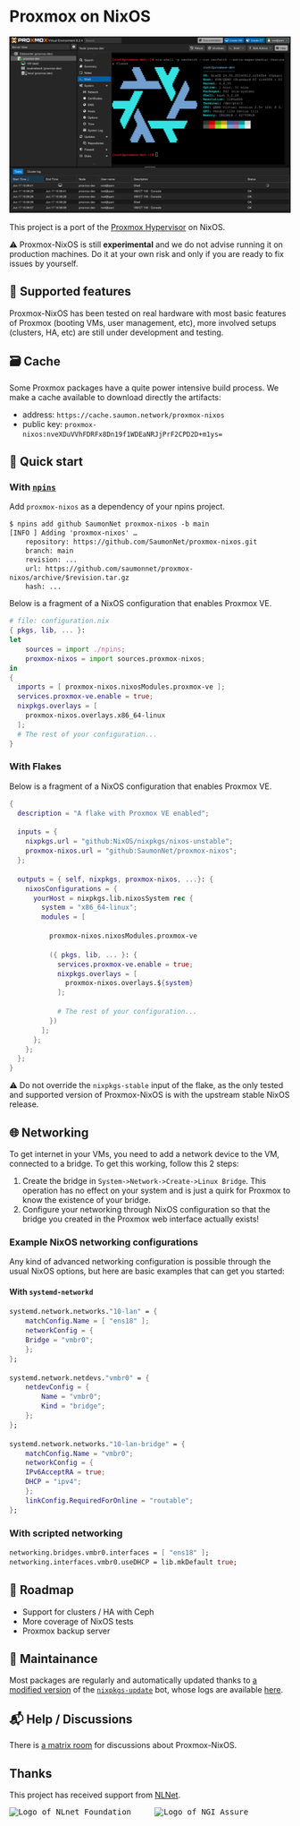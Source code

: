 # Proxmox on NixOS

![Proxmox on NixOS](proxmox-nixos.png)

This project is a port of the [Proxmox Hypervisor](https://www.proxmox.com/) on NixOS.

⚠️ Proxmox-NixOS is still **experimental** and we do not advise running it on production machines. Do it at your own risk and only if you are ready to fix issues by yourself.

## 🚦 Supported features

Proxmox-NixOS has been tested on real hardware with most basic features of Proxmox (booting VMs, user management, etc), more involved setups (clusters, HA, etc) are still under development and testing.

## 🗃️ Cache

Some Proxmox packages have a quite power intensive build process. We make a cache available to download directly the artifacts:
- address: `https://cache.saumon.network/proxmox-nixos`
- public key: `proxmox-nixos:nveXDuVVhFDRFx8Dn19f1WDEaNRJjPrF2CPD2D+m1ys=`

## 🚀 Quick start

### With [`npins`](https://github.com/andir/npins)

Add `proxmox-nixos` as a dependency of your npins project.

```console
$ npins add github SaumonNet proxmox-nixos -b main
[INFO ] Adding 'proxmox-nixos' …
    repository: https://github.com/SaumonNet/proxmox-nixos.git
    branch: main
    revision: ...
    url: https://github.com/saumonnet/proxmox-nixos/archive/$revision.tar.gz
    hash: ...
```

Below is a fragment of a NixOS configuration that enables Proxmox VE.

```nix
# file: configuration.nix
{ pkgs, lib, ... }:
let
    sources = import ./npins;
    proxmox-nixos = import sources.proxmox-nixos;
in
{
  imports = [ proxmox-nixos.nixosModules.proxmox-ve ];
  services.proxmox-ve.enable = true;
  nixpkgs.overlays = [
    proxmox-nixos.overlays.x86_64-linux
  ];
  # The rest of your configuration...
}
```

### With Flakes

Below is a fragment of a NixOS configuration that enables Proxmox VE.

```nix
{
  description = "A flake with Proxmox VE enabled";

  inputs = {
    nixpkgs.url = "github:NixOS/nixpkgs/nixos-unstable";
    proxmox-nixos.url = "github:SaumonNet/proxmox-nixos";
  };

  outputs = { self, nixpkgs, proxmox-nixos, ...}: {
    nixosConfigurations = {
      yourHost = nixpkgs.lib.nixosSystem rec {
        system = "x86_64-linux";
        modules = [

          proxmox-nixos.nixosModules.proxmox-ve

          ({ pkgs, lib, ... }: {
            services.proxmox-ve.enable = true;
            nixpkgs.overlays = [
              proxmox-nixos.overlays.${system}
            ];

            # The rest of your configuration...
          })
        ];
      };
    };
  };
}
```
⚠️ Do not override the `nixpkgs-stable` input of the flake, as the only tested and supported version of Proxmox-NixOS is with the upstream stable NixOS release.

## 🌐 Networking

To get internet in your VMs, you need to add a network device to the VM, connected to a bridge. To get this working, follow this 2 steps:
1) Create the bridge in `System->Network->Create->Linux Bridge`. This operation has no effect on your system and is just a quirk for Proxmox to know the existence of your bridge.
2) Configure your networking through NixOS configuration so that the bridge you created in the Proxmox web interface actually exists!

### Example NixOS networking configurations

Any kind of advanced networking configuration is possible through the usual NixOS options, but here are basic examples that can get you started:

#### With `systemd-networkd`

```nix
systemd.network.networks."10-lan" = {
    matchConfig.Name = [ "ens18" ];
    networkConfig = {
    Bridge = "vmbr0";
    };
};

systemd.network.netdevs."vmbr0" = {
    netdevConfig = {
        Name = "vmbr0";
        Kind = "bridge";
    };
};

systemd.network.networks."10-lan-bridge" = {
    matchConfig.Name = "vmbr0";
    networkConfig = {
    IPv6AcceptRA = true;
    DHCP = "ipv4";
    };
    linkConfig.RequiredForOnline = "routable";
};
```

### With scripted networking

```nix
networking.bridges.vmbr0.interfaces = [ "ens18" ];
networking.interfaces.vmbr0.useDHCP = lib.mkDefault true;
```

## 🚧 Roadmap

- Support for clusters / HA with Ceph
- More coverage of NixOS tests
- Proxmox backup server

## 🔧 Maintainance

Most packages are regularly and automatically updated thanks to [a modified version](https://github.com/SaumonNet/proxmox-nixos-update) of the [`nixpkgs-update`](https://github.com/nix-community/nixpkgs-update) bot, whose logs are available [here](https://proxmox-nixos-update-logs.saumon.network/).

## 📬 Help / Discussions

There is [a matrix room](https://matrix.to/#/#proxmox-nixos:matrix.org) for discussions about Proxmox-NixOS.

## Thanks

This project has received support from [NLNet](https://nlnet.nl/).
<pre><img alt="Logo of NLnet Foundation" src="https://nlnet.nl/logo/banner.svg" width="320px" height="120px" />     <img alt="Logo of NGI Assure" src="https://nlnet.nl/image/logos/NGIAssure_tag.svg" width="320px" height="120px" /></pre>
